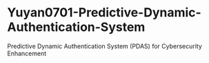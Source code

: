 # Yuyan0701-Predictive-Dynamic-Authentication-System
Predictive Dynamic Authentication System  (PDAS) for Cybersecurity Enhancement
